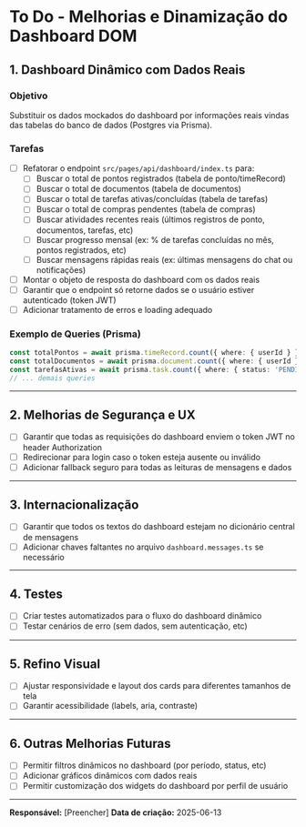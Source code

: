 # To Do - Melhorias e Dinamização do Dashboard DOM

## 1. Dashboard Dinâmico com Dados Reais

### Objetivo
Substituir os dados mockados do dashboard por informações reais vindas das tabelas do banco de dados (Postgres via Prisma).

### Tarefas
- [ ] Refatorar o endpoint `src/pages/api/dashboard/index.ts` para:
  - [ ] Buscar o total de pontos registrados (tabela de ponto/timeRecord)
  - [ ] Buscar o total de documentos (tabela de documentos)
  - [ ] Buscar o total de tarefas ativas/concluídas (tabela de tarefas)
  - [ ] Buscar o total de compras pendentes (tabela de compras)
  - [ ] Buscar atividades recentes reais (últimos registros de ponto, documentos, tarefas, etc)
  - [ ] Buscar progresso mensal (ex: % de tarefas concluídas no mês, pontos registrados, etc)
  - [ ] Buscar mensagens rápidas reais (ex: últimas mensagens do chat ou notificações)
- [ ] Montar o objeto de resposta do dashboard com os dados reais
- [ ] Garantir que o endpoint só retorne dados se o usuário estiver autenticado (token JWT)
- [ ] Adicionar tratamento de erros e loading adequado

### Exemplo de Queries (Prisma)
```ts
const totalPontos = await prisma.timeRecord.count({ where: { userId } });
const totalDocumentos = await prisma.document.count({ where: { userId } });
const tarefasAtivas = await prisma.task.count({ where: { status: 'PENDING', userId } });
// ... demais queries
```

---

## 2. Melhorias de Segurança e UX
- [ ] Garantir que todas as requisições do dashboard enviem o token JWT no header Authorization
- [ ] Redirecionar para login caso o token esteja ausente ou inválido
- [ ] Adicionar fallback seguro para todas as leituras de mensagens e dados

---

## 3. Internacionalização
- [ ] Garantir que todos os textos do dashboard estejam no dicionário central de mensagens
- [ ] Adicionar chaves faltantes no arquivo `dashboard.messages.ts` se necessário

---

## 4. Testes
- [ ] Criar testes automatizados para o fluxo do dashboard dinâmico
- [ ] Testar cenários de erro (sem dados, sem autenticação, etc)

---

## 5. Refino Visual
- [ ] Ajustar responsividade e layout dos cards para diferentes tamanhos de tela
- [ ] Garantir acessibilidade (labels, aria, contraste)

---

## 6. Outras Melhorias Futuras
- [ ] Permitir filtros dinâmicos no dashboard (por período, status, etc)
- [ ] Adicionar gráficos dinâmicos com dados reais
- [ ] Permitir customização dos widgets do dashboard por perfil de usuário

---

**Responsável:** [Preencher]
**Data de criação:** 2025-06-13 
